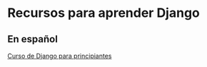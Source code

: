 # Recursos para aprender Django

## En español
[Curso de Django para principiantes](https://youtu.be/T1intZyhXDU?si=k1oCexI2Ijllh3m6)
